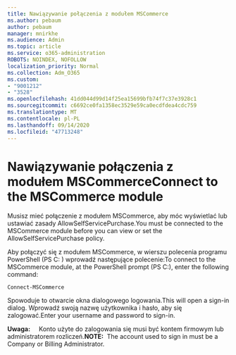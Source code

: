 ```yaml
---
title: Nawiązywanie połączenia z modułem MSCommerce
ms.author: pebaum
author: pebaum
manager: mnirkhe
ms.audience: Admin
ms.topic: article
ms.service: o365-administration
ROBOTS: NOINDEX, NOFOLLOW
localization_priority: Normal
ms.collection: Adm_O365
ms.custom:
- "9001212"
- "3528"
ms.openlocfilehash: 41dd044d99d14f25ea15699bfb74f7c37e3928c1
ms.sourcegitcommit: c6692ce0fa1358ec3529e59ca0ecdfdea4cdc759
ms.translationtype: MT
ms.contentlocale: pl-PL
ms.lasthandoff: 09/14/2020
ms.locfileid: "47713248"
---
```

# <a name="connect-to-the-mscommerce-module"></a><span data-ttu-id="35425-102">Nawiązywanie połączenia z modułem MSCommerce</span><span class="sxs-lookup"><span data-stu-id="35425-102">Connect to the MSCommerce module</span></span>

<span data-ttu-id="35425-103">Musisz mieć połączenie z modułem MSCommerce, aby móc wyświetlać lub ustawiać zasady AllowSelfServicePurchase.</span><span class="sxs-lookup"><span data-stu-id="35425-103">You must be connected to the MSCommerce module before you can view or set the AllowSelfServicePurchase policy.</span></span>  

<span data-ttu-id="35425-104">Aby połączyć się z modułem MSCommerce, w wierszu polecenia programu PowerShell (PS C: \) wprowadź następujące polecenie:</span><span class="sxs-lookup"><span data-stu-id="35425-104">To connect to the MSCommerce module, at the PowerShell prompt (PS C:\), enter the following command:</span></span>

`Connect-MSCommerce`

<span data-ttu-id="35425-105">Spowoduje to otwarcie okna dialogowego logowania.</span><span class="sxs-lookup"><span data-stu-id="35425-105">This will open a sign-in dialog.</span></span> <span data-ttu-id="35425-106">Wprowadź swoją nazwę użytkownika i hasło, aby się zalogować.</span><span class="sxs-lookup"><span data-stu-id="35425-106">Enter your username and password to sign-in.</span></span>

<span data-ttu-id="35425-107">**Uwaga:** &nbsp; &nbsp; Konto użyte do zalogowania się musi być kontem firmowym lub administratorem rozliczeń.</span><span class="sxs-lookup"><span data-stu-id="35425-107">**NOTE:**&nbsp;&nbsp;The account used to sign in must be a Company or Billing Administrator.</span></span>
